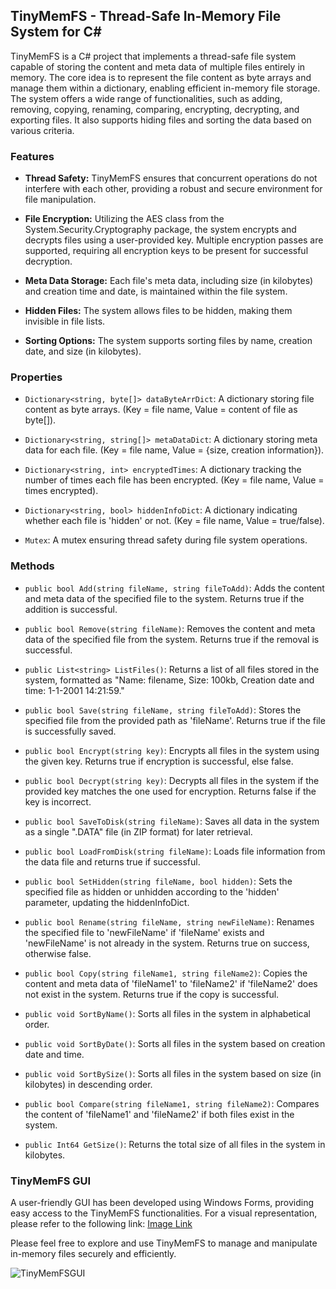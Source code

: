 ## TinyMemFS - Thread-Safe In-Memory File System for C#

TinyMemFS is a C# project that implements a thread-safe file system capable of storing the content and meta data of multiple files entirely in memory. The core idea is to represent the file content as byte arrays and manage them within a dictionary, enabling efficient in-memory file storage. The system offers a wide range of functionalities, such as adding, removing, copying, renaming, comparing, encrypting, decrypting, and exporting files. It also supports hiding files and sorting the data based on various criteria.

### Features

- **Thread Safety:** TinyMemFS ensures that concurrent operations do not interfere with each other, providing a robust and secure environment for file manipulation.

- **File Encryption:** Utilizing the AES class from the System.Security.Cryptography package, the system encrypts and decrypts files using a user-provided key. Multiple encryption passes are supported, requiring all encryption keys to be present for successful decryption.

- **Meta Data Storage:** Each file's meta data, including size (in kilobytes) and creation time and date, is maintained within the file system.

- **Hidden Files:** The system allows files to be hidden, making them invisible in file lists.

- **Sorting Options:** The system supports sorting files by name, creation date, and size (in kilobytes).

### Properties

- `Dictionary<string, byte[]> dataByteArrDict`: A dictionary storing file content as byte arrays. (Key = file name, Value = content of file as byte[]).

- `Dictionary<string, string[]> metaDataDict`: A dictionary storing meta data for each file. (Key = file name, Value = {size, creation information}).

- `Dictionary<string, int> encryptedTimes`: A dictionary tracking the number of times each file has been encrypted. (Key = file name, Value = times encrypted).

- `Dictionary<string, bool> hiddenInfoDict`: A dictionary indicating whether each file is 'hidden' or not. (Key = file name, Value = true/false).

- `Mutex`: A mutex ensuring thread safety during file system operations.

### Methods

- `public bool Add(string fileName, string fileToAdd)`: Adds the content and meta data of the specified file to the system. Returns true if the addition is successful.

- `public bool Remove(string fileName)`: Removes the content and meta data of the specified file from the system. Returns true if the removal is successful.

- `public List<string> ListFiles()`: Returns a list of all files stored in the system, formatted as "Name: filename, Size: 100kb, Creation date and time: 1-1-2001 14:21:59."

- `public bool Save(string fileName, string fileToAdd)`: Stores the specified file from the provided path as 'fileName'. Returns true if the file is successfully saved.

- `public bool Encrypt(string key)`: Encrypts all files in the system using the given key. Returns true if encryption is successful, else false.

- `public bool Decrypt(string key)`: Decrypts all files in the system if the provided key matches the one used for encryption. Returns false if the key is incorrect.

- `public bool SaveToDisk(string fileName)`: Saves all data in the system as a single ".DATA" file (in ZIP format) for later retrieval.

- `public bool LoadFromDisk(string fileName)`: Loads file information from the data file and returns true if successful.

- `public bool SetHidden(string fileName, bool hidden)`: Sets the specified file as hidden or unhidden according to the 'hidden' parameter, updating the hiddenInfoDict.

- `public bool Rename(string fileName, string newFileName)`: Renames the specified file to 'newFileName' if 'fileName' exists and 'newFileName' is not already in the system. Returns true on success, otherwise false.

- `public bool Copy(string fileName1, string fileName2)`: Copies the content and meta data of 'fileName1' to 'fileName2' if 'fileName2' does not exist in the system. Returns true if the copy is successful.

- `public void SortByName()`: Sorts all files in the system in alphabetical order.

- `public void SortByDate()`: Sorts all files in the system based on creation date and time.

- `public void SortBySize()`: Sorts all files in the system based on size (in kilobytes) in descending order.

- `public bool Compare(string fileName1, string fileName2)`: Compares the content of 'fileName1' and 'fileName2' if both files exist in the system.

- `public Int64 GetSize()`: Returns the total size of all files in the system in kilobytes.

### TinyMemFS GUI

A user-friendly GUI has been developed using Windows Forms, providing easy access to the TinyMemFS functionalities. For a visual representation, please refer to the following link: [Image Link](your_image_link_here)

Please feel free to explore and use TinyMemFS to manage and manipulate in-memory files securely and efficiently. 

![TinyMemFSGUI](https://user-images.githubusercontent.com/101277239/176740023-5f08c155-3acd-4b36-ab8c-588d66d0d01c.jpg)

